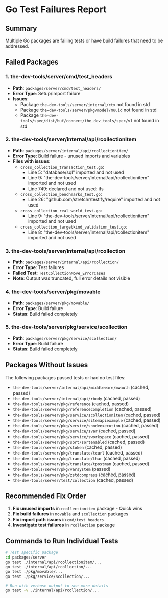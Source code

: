# Go Test Failures Report

## Summary
Multiple Go packages are failing tests or have build failures that need to be addressed.

## Failed Packages

### 1. **the-dev-tools/server/cmd/test_headers**
- **Path**: `packages/server/cmd/test_headers/`
- **Error Type**: Setup/Import failure
- **Issues**:
  - Package `the-dev-tools/server/internal/ctx` not found in std
  - Package `the-dev-tools/server/pkg/model/muuid` not found in std  
  - Package `the-dev-tools/spec/dist/buf/connect/the_dev_tools/spec/v1` not found in std

### 2. **the-dev-tools/server/internal/api/rcollectionitem**
- **Path**: `packages/server/internal/api/rcollectionitem/`
- **Error Type**: Build failure - unused imports and variables
- **Files with issues**:
  - `cross_collection_transaction_test.go`:
    - Line 5: "database/sql" imported and not used
    - Line 9: "the-dev-tools/server/internal/api/rcollectionitem" imported and not used
    - Line 749: declared and not used: ifs
  - `cross_collection_benchmarks_test.go`:
    - Line 26: "github.com/stretchr/testify/require" imported and not used
  - `cross_collection_real_world_test.go`:
    - Line 9: "the-dev-tools/server/internal/api/rcollectionitem" imported and not used
  - `cross_collection_targetkind_validation_test.go`:
    - Line 8: "the-dev-tools/server/internal/api/rcollectionitem" imported and not used

### 3. **the-dev-tools/server/internal/api/rcollection**
- **Path**: `packages/server/internal/api/rcollection/`
- **Error Type**: Test failures
- **Failed Test**: `TestCollectionMove_ErrorCases`
- **Note**: Output was truncated, full error details not visible

### 4. **the-dev-tools/server/pkg/movable**
- **Path**: `packages/server/pkg/movable/`
- **Error Type**: Build failure
- **Status**: Build failed completely

### 5. **the-dev-tools/server/pkg/service/scollection**
- **Path**: `packages/server/pkg/service/scollection/`
- **Error Type**: Build failure
- **Status**: Build failed completely

## Packages Without Issues

The following packages passed tests or had no test files:
- `the-dev-tools/server/internal/api/middleware/mwauth` (cached, passed)
- `the-dev-tools/server/internal/api/rbody` (cached, passed)
- `the-dev-tools/server/pkg/reference` (cached, passed)
- `the-dev-tools/server/pkg/referencecompletion` (cached, passed)
- `the-dev-tools/server/pkg/service/scollectionitem` (cached, passed)
- `the-dev-tools/server/pkg/service/sitemapiexample` (cached, passed)
- `the-dev-tools/server/pkg/service/snodeexecution` (cached, passed)
- `the-dev-tools/server/pkg/service/svar` (cached, passed)
- `the-dev-tools/server/pkg/service/sworkspace` (cached, passed)
- `the-dev-tools/server/pkg/sort/sortenabled` (cached, passed)
- `the-dev-tools/server/pkg/stoken` (cached, passed)
- `the-dev-tools/server/pkg/translate/tcurl` (cached, passed)
- `the-dev-tools/server/pkg/translate/thar` (cached, passed)
- `the-dev-tools/server/pkg/translate/tpostman` (cached, passed)
- `the-dev-tools/server/pkg/varsystem` (passed)
- `the-dev-tools/server/pkg/zstdcompress` (cached, passed)
- `the-dev-tools/server/test/collection` (cached, passed)

## Recommended Fix Order

1. **Fix unused imports** in `rcollectionitem` package - Quick wins
2. **Fix build failures** in `movable` and `scollection` packages
3. **Fix import path issues** in `cmd/test_headers`
4. **Investigate test failures** in `rcollection` package

## Commands to Run Individual Tests

```bash
# Test specific package
cd packages/server
go test ./internal/api/rcollectionitem/...
go test ./internal/api/rcollection/...
go test ./pkg/movable/...
go test ./pkg/service/scollection/...

# Run with verbose output to see more details
go test -v ./internal/api/rcollection/...
```